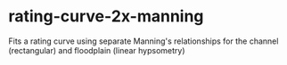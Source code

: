 # rating-curve-2x-manning
Fits a rating curve using separate Manning's relationships for the channel (rectangular) and floodplain (linear hypsometry)
